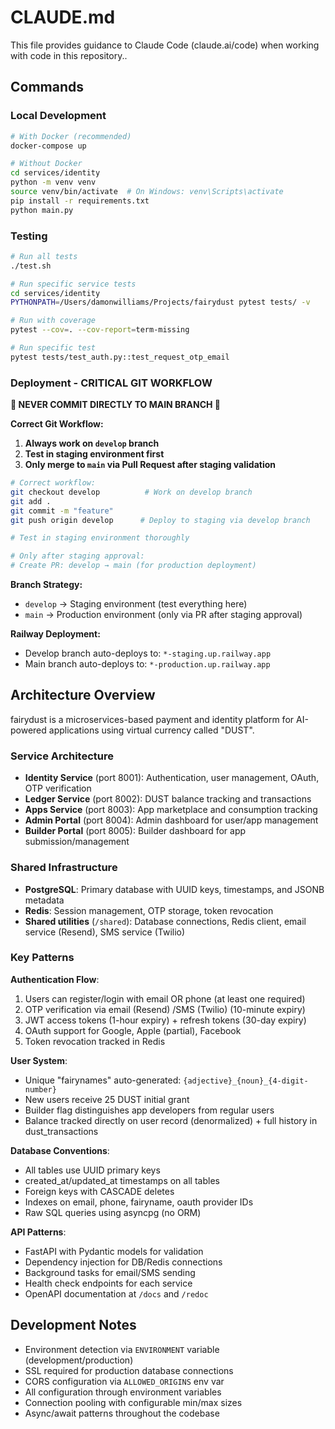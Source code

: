 # CLAUDE.md

This file provides guidance to Claude Code (claude.ai/code) when working with code in this repository..

## Commands

### Local Development
```bash
# With Docker (recommended)
docker-compose up

# Without Docker
cd services/identity
python -m venv venv
source venv/bin/activate  # On Windows: venv\Scripts\activate
pip install -r requirements.txt
python main.py
```

### Testing
```bash
# Run all tests
./test.sh

# Run specific service tests
cd services/identity
PYTHONPATH=/Users/damonwilliams/Projects/fairydust pytest tests/ -v

# Run with coverage
pytest --cov=. --cov-report=term-missing

# Run specific test
pytest tests/test_auth.py::test_request_otp_email
```

### Deployment - CRITICAL GIT WORKFLOW

**🚨 NEVER COMMIT DIRECTLY TO MAIN BRANCH 🚨**

**Correct Git Workflow:**
1. **Always work on `develop` branch**
2. **Test in staging environment first** 
3. **Only merge to `main` via Pull Request after staging validation**

```bash
# Correct workflow:
git checkout develop          # Work on develop branch
git add .
git commit -m "feature"  
git push origin develop      # Deploy to staging via develop branch

# Test in staging environment thoroughly

# Only after staging approval:
# Create PR: develop → main (for production deployment)
```

**Branch Strategy:**
- `develop` → Staging environment (test everything here)
- `main` → Production environment (only via PR after staging approval)

**Railway Deployment:**
- Develop branch auto-deploys to: `*-staging.up.railway.app`
- Main branch auto-deploys to: `*-production.up.railway.app`

## Architecture Overview

fairydust is a microservices-based payment and identity platform for AI-powered applications using virtual currency called "DUST".

### Service Architecture
- **Identity Service** (port 8001): Authentication, user management, OAuth, OTP verification
- **Ledger Service** (port 8002): DUST balance tracking and transactions
- **Apps Service** (port 8003): App marketplace and consumption tracking
- **Admin Portal** (port 8004): Admin dashboard for user/app management
- **Builder Portal** (port 8005): Builder dashboard for app submission/management

### Shared Infrastructure
- **PostgreSQL**: Primary database with UUID keys, timestamps, and JSONB metadata
- **Redis**: Session management, OTP storage, token revocation
- **Shared utilities** (`/shared`): Database connections, Redis client, email service (Resend), SMS service (Twilio)

### Key Patterns

**Authentication Flow**:
1. Users can register/login with email OR phone (at least one required)
2. OTP verification via email (Resend) /SMS (Twilio) (10-minute expiry)
3. JWT access tokens (1-hour expiry) + refresh tokens (30-day expiry)
4. OAuth support for Google, Apple (partial), Facebook
5. Token revocation tracked in Redis

**User System**:
- Unique "fairynames" auto-generated: `{adjective}_{noun}_{4-digit-number}`
- New users receive 25 DUST initial grant
- Builder flag distinguishes app developers from regular users
- Balance tracked directly on user record (denormalized) + full history in dust_transactions

**Database Conventions**:
- All tables use UUID primary keys
- created_at/updated_at timestamps on all tables
- Foreign keys with CASCADE deletes
- Indexes on email, phone, fairyname, oauth provider IDs
- Raw SQL queries using asyncpg (no ORM)

**API Patterns**:
- FastAPI with Pydantic models for validation
- Dependency injection for DB/Redis connections
- Background tasks for email/SMS sending
- Health check endpoints for each service
- OpenAPI documentation at `/docs` and `/redoc`

## Development Notes

- Environment detection via `ENVIRONMENT` variable (development/production)
- SSL required for production database connections
- CORS configuration via `ALLOWED_ORIGINS` env var
- All configuration through environment variables
- Connection pooling with configurable min/max sizes
- Async/await patterns throughout the codebase